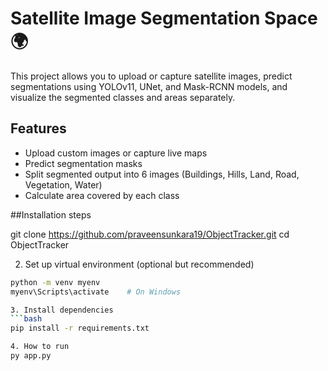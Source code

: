 
# Satellite Image Segmentation Space 🌍

This project allows you to upload or capture satellite images, predict segmentations using YOLOv11, UNet, and Mask-RCNN models, and visualize the segmented classes and areas separately.

## Features

- Upload custom images or capture live maps
- Predict segmentation masks
- Split segmented output into 6 images (Buildings, Hills, Land, Road, Vegetation, Water)
- Calculate area covered by each class

##Installation steps

git clone https://github.com/praveensunkara19/ObjectTracker.git
cd ObjectTracker

2. Set up virtual environment (optional but recommended)
```bash
python -m venv myenv
myenv\Scripts\activate    # On Windows

3. Install dependencies
```bash
pip install -r requirements.txt

4. How to run
py app.py
